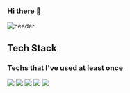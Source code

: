 ### Hi there 👋

![header](https://capsule-render.vercel.app/api?type=wave&color=auto&height=300&section=header&text=Welcome&fontSize=90)

## Tech Stack
### Techs that I've used at least once
<img src="https://img.shields.io/badge/Python-3776AB?style=for-the-badge&logo=Python&logoColor=9cf"> <img src="https://img.shields.io/badge/C-A8B9CC?style=for-the-badge&logo=C&logoColor=grey"> <img src="https://img.shields.io/badge/C++-00599C?style=for-the-badge&logo=C%2B%2B&logoColor=blue"> <img src="https://img.shields.io/badge/SpringBoot-6DB33F?style=for-the-badge&logo=SpringBoot&logoColor=green"> <img src="https://img.shields.io/badge/Mysql-4479A1?style=for-the-badge&logo=Mysql&logoColor=yellow">
